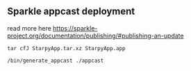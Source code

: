 ## Sparkle appcast deployment

read more here https://sparkle-project.org/documentation/publishing/#publishing-an-update


```
tar cfJ StarpyApp.tar.xz StarpyApp.app 
```
```
/bin/generate_appcast ./appcast
```
